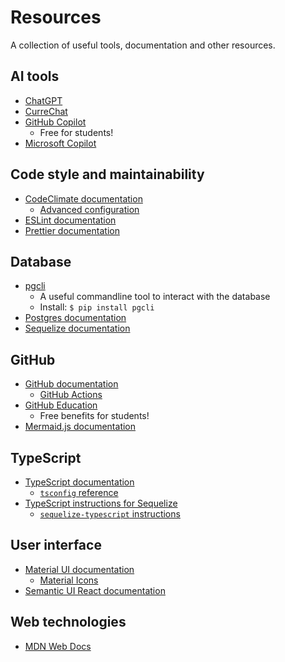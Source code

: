 # Resources

A collection of useful tools, documentation and other resources.

## AI tools

- [ChatGPT](https://chatgpt.com)
- [CurreChat](https://curre.helsinki.fi/chat)
- [GitHub Copilot](https://github.com/features/copilot)
  - Free for students!
- [Microsoft Copilot](https://copilot.microsoft.com)

## Code style and maintainability

- [CodeClimate documentation](https://docs.codeclimate.com/docs)
  - [Advanced configuration](https://docs.codeclimate.com/docs/advanced-configuration)
- [ESLint documentation](https://eslint.org/docs/v8.x)
- [Prettier documentation](https://prettier.io/docs/en)

## Database

- [pgcli](https://www.pgcli.com)
  - A useful commandline tool to interact with the database
  - Install: `$ pip install pgcli`
- [Postgres documentation](https://www.postgresql.org/docs/15/index.html)
- [Sequelize documentation](https://sequelize.org/docs/v6/)

## GitHub

- [GitHub documentation](https://docs.github.com/en)
  - [GitHub Actions](https://docs.github.com/en/actions)
- [GitHub Education](https://github.com/education/students)
  - Free benefits for students!
- [Mermaid.js documentation](https://mermaid.js.org/intro/syntax-reference.html)

## TypeScript

- [TypeScript documentation](https://www.typescriptlang.org/docs)
  - [`tsconfig` reference](https://www.typescriptlang.org/tsconfig)
- [TypeScript instructions for Sequelize](https://sequelize.org/docs/v6/other-topics/typescript)
  - [`sequelize-typescript` instructions](https://github.com/sequelize/sequelize-typescript?tab=readme-ov-file#readme)

## User interface

- [Material UI documentation](https://mui.com/material-ui/getting-started/)
  - [Material Icons](https://mui.com/material-ui/material-icons/)
- [Semantic UI React documentation](https://react.semantic-ui.com)

<!--

## Visual Studio Code

_Todo: add relevant plugins_

-->

## Web technologies

- [MDN Web Docs](https://developer.mozilla.org/en-US/)
